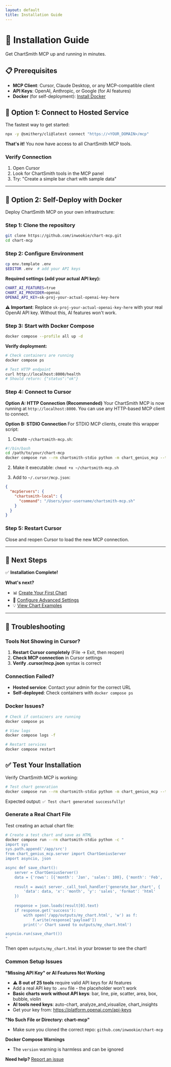 ```yaml
---
layout: default
title: Installation Guide
---
```


# 🚀 Installation Guide

Get ChartSmith MCP up and running in minutes.

## 📋 Prerequisites

- **MCP Client**: Cursor, Claude Desktop, or any MCP-compatible client
- **API Keys**: OpenAI, Anthropic, or Google (for AI features)
- **Docker** (for self-deployment): [Install Docker](https://docs.docker.com/get-docker/)

## 🔗 Option 1: Connect to Hosted Service

The fastest way to get started:

```bash
npx -y @smithery/cli@latest connect "https://<YOUR_DOMAIN>/mcp"
```

**That's it!** You now have access to all ChartSmith MCP tools.

### Verify Connection
1. Open Cursor
2. Look for ChartSmith tools in the MCP panel
3. Try: "Create a simple bar chart with sample data"

---

## 🐳 Option 2: Self-Deploy with Docker

Deploy ChartSmith MCP on your own infrastructure:

### Step 1: Clone the repository
```bash
git clone https://github.com/inwookie/chart-mcp.git
cd chart-mcp
```

### Step 2: Configure Environment
```bash
cp env.template .env
$EDITOR .env  # add your API keys
```

**Required settings (add your actual API key):**
```bash
CHART_AI_FEATURES=true
CHART_AI_PROVIDER=openai
OPENAI_API_KEY=sk-proj-your-actual-openai-key-here
```

**⚠️ Important**: Replace `sk-proj-your-actual-openai-key-here` with your real OpenAI API key. Without this, AI features won't work.

### Step 3: Start with Docker Compose
```bash
docker compose --profile all up -d
```

**Verify deployment:**
```bash
# Check containers are running
docker compose ps

# Test HTTP endpoint
curl http://localhost:8000/health
# Should return: {"status":"ok"}
```

### Step 4: Connect to Cursor

**Option A: HTTP Connection (Recommended)**
Your ChartSmith MCP is now running at `http://localhost:8000`. You can use any HTTP-based MCP client to connect.

**Option B: STDIO Connection**
For STDIO MCP clients, create this wrapper script:

1. Create `~/chartsmith-mcp.sh`:
```bash
#!/bin/bash
cd /path/to/your/chart-mcp
docker compose run --rm chartsmith-stdio python -m chart_genius_mcp --transport stdio
```

2. Make it executable: `chmod +x ~/chartsmith-mcp.sh`

3. Add to `~/.cursor/mcp.json`:
```json
{
  "mcpServers": {
    "chartsmith-local": {
      "command": "/Users/your-username/chartsmith-mcp.sh"
    }
  }
}
```

### Step 5: Restart Cursor
Close and reopen Cursor to load the new MCP connection.

---

## 🎯 Next Steps

✅ **Installation Complete!**

**What's next?**
- 📊 [Create Your First Chart](first-chart.md)
- 🔧 [Configure Advanced Settings](../advanced/configuration.md)
- 💡 [View Chart Examples](../examples/chart-gallery.md)

---

## 🐛 Troubleshooting

### Tools Not Showing in Cursor?
1. **Restart Cursor completely** (File → Exit, then reopen)
2. **Check MCP connection** in Cursor settings
3. **Verify .cursor/mcp.json** syntax is correct

### Connection Failed?
- **Hosted service**: Contact your admin for the correct URL
- **Self-deployed**: Check containers with `docker compose ps`

### Docker Issues?
```bash
# Check if containers are running
docker compose ps

# View logs
docker compose logs -f

# Restart services
docker compose restart
```

## ✅ Test Your Installation

Verify ChartSmith MCP is working:

```bash
# Test chart generation
docker compose run --rm chartsmith-stdio python -m chart_genius_mcp --test-chart
```

Expected output: `✅ Test chart generated successfully!`

### Generate a Real Chart File

Test creating an actual chart file:

```bash
# Create a test chart and save as HTML
docker compose run --rm chartsmith-stdio python -c "
import sys
sys.path.append('/app/src')
from chart_genius_mcp.server import ChartGeniusServer
import asyncio, json

async def save_chart():
    server = ChartGeniusServer()
    data = {'rows': [{'month': 'Jan', 'sales': 100}, {'month': 'Feb', 'sales': 120}]}
    
    result = await server._call_tool_handler('generate_bar_chart', {
        'data': data, 'x': 'month', 'y': 'sales', 'format': 'html'
    })
    
    response = json.loads(result[0].text)
    if response.get('success'):
        with open('/app/outputs/my_chart.html', 'w') as f:
            f.write(response['payload'])
        print('✅ Chart saved to outputs/my_chart.html')

asyncio.run(save_chart())
"
```

Then open `outputs/my_chart.html` in your browser to see the chart!

### Common Setup Issues

**"Missing API Key" or AI Features Not Working**
- ⚠️ **8 out of 25 tools** require valid API keys for AI features
- Add a real API key to `.env` file - the placeholder won't work
- **Basic charts work without API keys**: bar, line, pie, scatter, area, box, bubble, violin
- **AI tools need keys**: auto-chart, analyze_and_visualize, chart_insights
- Get your key from: https://platform.openai.com/api-keys

**"No Such File or Directory: chart-mcp"**
- Make sure you cloned the correct repo: `github.com/inwookie/chart-mcp`

**Docker Compose Warnings**
- The `version` warning is harmless and can be ignored

**Need help?** [Report an issue](https://github.com/inwookie/chart-mcp-docs/issues)
